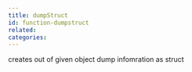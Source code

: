 ```yaml
---
title: dumpStruct
id: function-dumpstruct
related:
categories:
---
```


creates out of given object dump infomration as struct